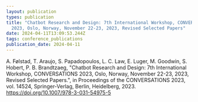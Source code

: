 ```yaml
---
layout: publication
types: publication
title: "Chatbot Research and Design: 7th International Workshop, CONVERSATIONS
  2023, Oslo, Norway, November 22-23, 2023, Revised Selected Papers"
date: 2024-04-11T13:09:53.244Z
tags: conference_publications
publication_date: 2024-04-11
---
```

A. Følstad, T. Araujo, S. Papadopoulos, L. C. Law, E. Luger, M. Goodwin, S. Hobert, P. B. Brandtzaeg, "Chatbot Research and Design: 7th International Workshop, CONVERSATIONS 2023, Oslo, Norway, November 22-23, 2023, Revised Selected Papers.", in Proceedings of the CONVERSATIONS 2023, vol. 14524, Springer-Verlag, Berlin, Heidelberg, 2023. <https://doi.org/10.1007/978-3-031-54975-5>